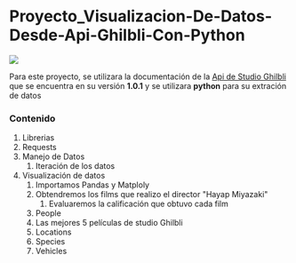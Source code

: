 # Proyecto_Visualizacion-De-Datos-Desde-Api-Ghilbli-Con-Python
![](https://images8.alphacoders.com/105/thumb-1920-1053126.jpg)

Para este proyecto, se utilizara la documentación de la [Api de Studio Ghilbli](https://ghibliapi.herokuapp.com/) que se encuentra en su versión **1.0.1** y se utilizara **python** para su extración de datos

### Contenido
1. Librerias
2. Requests
3. Manejo de Datos
    1. Iteración de los datos
4. Visualización de datos
    1. Importamos Pandas y Matploly
    2. Obtendremos los films que realizo el director "Hayap Miyazaki"
        1. Evaluaremos la calificación que obtuvo cada film
    3. People
    4. Las mejores 5 películas de studio Ghilbli
    5. Locations
    6. Species
    7. Vehicles
